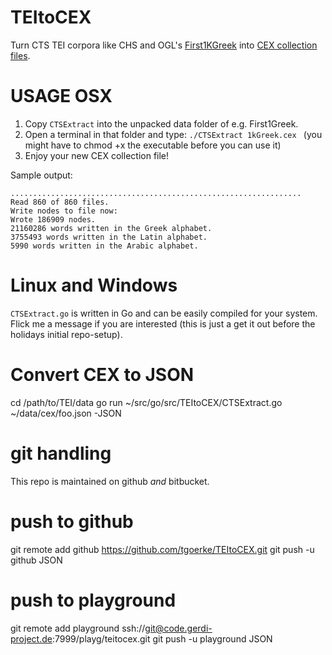 # TEItoCEX
Turn CTS TEI corpora like CHS and OGL's [First1KGreek](http://opengreekandlatin.github.io/First1KGreek/) into [CEX collection files](https://github.com/cite-architecture/citedx/blob/master/docs/CEX-spec-3.0.md). 

# USAGE OSX

1. Copy `CTSExtract` into the unpacked data folder of e.g. First1Greek. 
2. Open a terminal in that folder and type: `./CTSExtract 1kGreek.cex ` (you might have to chmod +x the executable before you can use it)
3. Enjoy your new CEX collection file!

Sample output:

```
.................................................................
Read 860 of 860 files.
Write nodes to file now:
Wrote 186909 nodes.
21160286 words written in the Greek alphabet.
3755493 words written in the Latin alphabet.
5990 words written in the Arabic alphabet.
```

# Linux and Windows

`CTSExtract.go` is written in Go and can be easily compiled for your system. Flick me a message if you are interested (this is just a get it out before the holidays initial repo-setup).


# Convert CEX to JSON

cd /path/to/TEI/data
go run ~/src/go/src/TEItoCEX/CTSExtract.go ~/data/cex/foo.json -JSON


# git handling

This repo is maintained on github *and* bitbucket.

# push to github
git remote add github  https://github.com/tgoerke/TEItoCEX.git
git push -u github JSON

# push to playground
git remote add playground ssh://git@code.gerdi-project.de:7999/playg/teitocex.git
git push -u playground JSON

